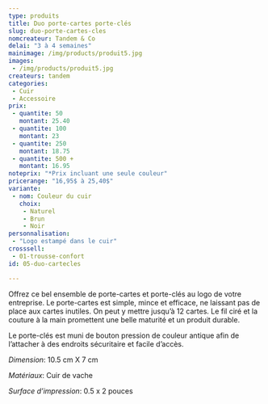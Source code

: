 ```yaml
---
type: produits
title: Duo porte-cartes porte-clés
slug: duo-porte-cartes-cles
nomcreateur: Tandem & Co
delai: "3 à 4 semaines"
mainimage: /img/products/produit5.jpg
images:
 - /img/products/produit5.jpg
createurs: tandem
categories:
 - Cuir
 - Accessoire
prix:
 - quantite: 50
   montant: 25.40
 - quantite: 100
   montant: 23
 - quantite: 250
   montant: 18.75
 - quantite: 500 +
   montant: 16.95
noteprix: "*Prix incluant une seule couleur"
pricerange: "16,95$ à 25,40$"
variante:
 - nom: Couleur du cuir
   choix:
    - Naturel
    - Brun
    - Noir
personnalisation:
 - "Logo estampé dans le cuir"
crosssell:
 - 01-trousse-confort
id: 05-duo-cartecles

---
```


Offrez ce bel ensemble de porte-cartes et porte-clés au logo de votre entreprise. Le porte-cartes est simple, mince et efficace, ne laissant pas de place aux cartes inutiles. On peut y mettre jusqu’à 12 cartes. Le fil ciré et la couture à la main promettent une belle maturité et un produit durable. 

Le porte-clés est muni de bouton pression de couleur antique afin de l’attacher à des endroits sécuritaire et facile d’accès. 

*Dimension*: 10.5 cm X 7 cm

*Matériaux*: Cuir de vache

*Surface d’impression*: 0.5 x 2 pouces
